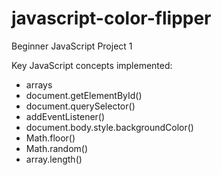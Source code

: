 # javascript-color-flipper #

Beginner JavaScript Project 1

Key JavaScript concepts implemented:
* arrays
* document.getElementById()
* document.querySelector()
* addEventListener()
* document.body.style.backgroundColor()
* Math.floor()
* Math.random()
* array.length()
